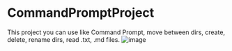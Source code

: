 # CommandPromptProject


This project you can use like Command Prompt, move between dirs, create, delete, rename dirs, read .txt, .md files.
![image](https://user-images.githubusercontent.com/90980633/211194740-5963ac0d-264f-4e0b-aab8-e036ca6dc560.png)

